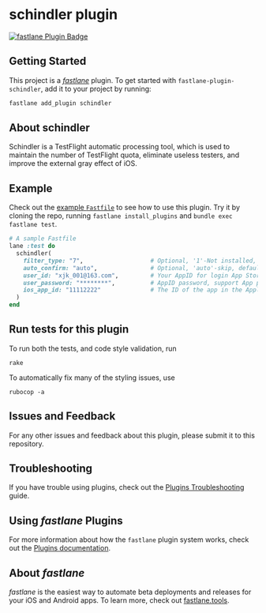 # schindler plugin

[![fastlane Plugin Badge](https://rawcdn.githack.com/fastlane/fastlane/master/fastlane/assets/plugin-badge.svg)](https://rubygems.org/gems/fastlane-plugin-schindler)

## Getting Started

This project is a [_fastlane_](https://github.com/fastlane/fastlane) plugin. To get started with `fastlane-plugin-schindler`, add it to your project by running:

```bash
fastlane add_plugin schindler
```

## About schindler

Schindler is a TestFlight automatic processing tool, which is used to maintain the number of TestFlight quota, eliminate useless testers, and improve the external gray effect of iOS.

## Example

Check out the [example `Fastfile`](fastlane/Fastfile) to see how to use this plugin. Try it by cloning the repo, running `fastlane install_plugins` and `bundle exec fastlane test`.

```ruby
# A sample Fastfile
lane :test do
  schindler(
    filter_type: "7",                   # Optional, '1'-Not installed, '2'-Expired, '4'-Unused, '7'-All(1 | 2 | 4), default 7
    auto_confirm: "auto",               # Optional, 'auto'-skip, default no. Skip the second confirmation, or wait for user confirmation before deleting after scanning
    user_id: "xjk_001@163.com",         # Your AppID for login App Store Connect
    user_password: "********",          # AppID password, support App private password
    ios_app_id: "11112222"              # The ID of the app in the Apple Store
  )
end

```

## Run tests for this plugin

To run both the tests, and code style validation, run

```
rake
```

To automatically fix many of the styling issues, use
```
rubocop -a
```

## Issues and Feedback

For any other issues and feedback about this plugin, please submit it to this repository.

## Troubleshooting

If you have trouble using plugins, check out the [Plugins Troubleshooting](https://docs.fastlane.tools/plugins/plugins-troubleshooting/) guide.

## Using _fastlane_ Plugins

For more information about how the `fastlane` plugin system works, check out the [Plugins documentation](https://docs.fastlane.tools/plugins/create-plugin/).

## About _fastlane_

_fastlane_ is the easiest way to automate beta deployments and releases for your iOS and Android apps. To learn more, check out [fastlane.tools](https://fastlane.tools).
